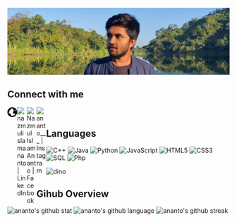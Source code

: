 ![cover](https://github.com/niananto/niananto/blob/master/assets/cover2.jpg)

## Connect with me

[<img align="left" alt="BlogFolio" width="22px" src="https://raw.githubusercontent.com/iconic/open-iconic/master/svg/globe.svg" />][website]
[<img align="left" alt="nazmulislamananto | LinkedIn" width="22px" src="https://cdn.jsdelivr.net/npm/simple-icons@v3/icons/linkedin.svg" />][linkedin]
[<img align="left" alt="Nazmul Islam Ananto | Facebook" width="22px" src="https://cdn.jsdelivr.net/npm/simple-icons@v3/icons/facebook.svg" />][facebook]
[<img align="left" alt="ananto___ | Instagram" width="22px" src="https://cdn.jsdelivr.net/npm/simple-icons@v3/icons/instagram.svg" />][instagram]
<br>

## Languages

![C++](https://img.shields.io/badge/-C++-000000?style=flat&logo=c%2B%2B)
![Java](https://img.shields.io/badge/-Java-000000?style=flat&logo=java)
![Python](https://img.shields.io/badge/-Python-000000?style=flat&logo=python)
![JavaScript](https://img.shields.io/badge/-JavaScript-000000?style=flat&logo=javascript)
![HTML5](https://img.shields.io/badge/-HTML5-000000?style=flat&logo=html5)
![CSS3](https://img.shields.io/badge/-CSS-000000?style=flat&logo=css3)
![SQL](https://img.shields.io/badge/-SQL-000000?style=flat&logo=mysql)
![Php](http://img.shields.io/badge/-php-000000?style=flat&logo=php)

![dino](https://raw.githubusercontent.com/saadeghi/saadeghi/master/dino.gif)

## Gihub Overview  

<img style="height:170px;" alt="ananto's github stat" src="https://github-readme-stats.vercel.app/api?username=niananto&show_icons=true" />  
<img style="height:170px;" alt="ananto's github language" src="https://github-readme-stats.vercel.app/api/top-langs/?username=niananto&layout=compact" />  
<img style="height:170px;" alt="ananto's github streak" src="[https://github-readme-stats.vercel.app/api/top-langs/?username=niananto&layout=compact](https://streak-stats.demolab.com?user=niananto&theme=dracula&hide_border=true&date_format=j%20M%5B%20Y%5D&mode=weekly)" />

[website]: https://niananto.github.io/
[linkedin]: https://www.linkedin.com/in/nazmulislamananto/
[instagram]: https://instagram.com/ananto___
[facebook]: https://www.facebook.com/nazmulislamananto/
